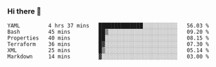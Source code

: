 ### Hi there 👋


<!--START_SECTION:waka-->

```text
YAML         4 hrs 37 mins   ██████████████░░░░░░░░░░░   56.03 %
Bash         45 mins         ██▒░░░░░░░░░░░░░░░░░░░░░░   09.20 %
Properties   40 mins         ██░░░░░░░░░░░░░░░░░░░░░░░   08.15 %
Terraform    36 mins         █▓░░░░░░░░░░░░░░░░░░░░░░░   07.30 %
XML          25 mins         █▒░░░░░░░░░░░░░░░░░░░░░░░   05.14 %
Markdown     14 mins         ▓░░░░░░░░░░░░░░░░░░░░░░░░   03.00 %
```

<!--END_SECTION:waka-->

<!--
**ssrahul96/ssrahul96** is a ✨ _special_ ✨ repository because its `README.md` (this file) appears on your GitHub profile.

Here are some ideas to get you started:

- 🔭 I’m currently working on ...
- 🌱 I’m currently learning ...
- 👯 I’m looking to collaborate on ...
- 🤔 I’m looking for help with ...
- 💬 Ask me about ...
- 📫 How to reach me: ...
- 😄 Pronouns: ...
- ⚡ Fun fact: ...
-->
